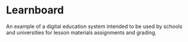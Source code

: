 # Learnboard

An example of a digital education system intended to be used by schools and universities for lesson materials assignments and grading.
